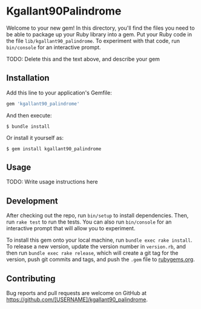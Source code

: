 # Kgallant90Palindrome

Welcome to your new gem! In this directory, you'll find the files you need to be able to package up your Ruby library into a gem. Put your Ruby code in the file `lib/kgallant90_palindrome`. To experiment with that code, run `bin/console` for an interactive prompt.

TODO: Delete this and the text above, and describe your gem

## Installation

Add this line to your application's Gemfile:

```ruby
gem 'kgallant90_palindrome'
```

And then execute:

    $ bundle install

Or install it yourself as:

    $ gem install kgallant90_palindrome

## Usage

TODO: Write usage instructions here

## Development

After checking out the repo, run `bin/setup` to install dependencies. Then, run `rake test` to run the tests. You can also run `bin/console` for an interactive prompt that will allow you to experiment.

To install this gem onto your local machine, run `bundle exec rake install`. To release a new version, update the version number in `version.rb`, and then run `bundle exec rake release`, which will create a git tag for the version, push git commits and tags, and push the `.gem` file to [rubygems.org](https://rubygems.org).

## Contributing

Bug reports and pull requests are welcome on GitHub at https://github.com/[USERNAME]/kgallant90_palindrome.

